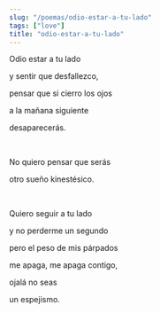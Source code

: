 ```yaml
---
slug: "/poemas/odio-estar-a-tu-lado"
tags: ["love"]
title: "odio-estar-a-tu-lado"
---
```

Odio estar a tu lado

y sentir que desfallezco,

pensar que si cierro los ojos

a la mañana siguiente

desaparecerás.

&nbsp;

No quiero pensar que serás

otro sueño kinestésico.

&nbsp;

Quiero seguir a tu lado

y no perderme un segundo

pero el peso de mis párpados

me apaga, me apaga contigo,

ojalá no seas

un espejismo.